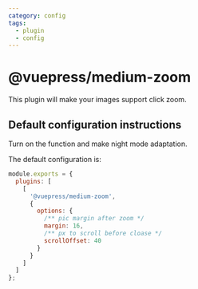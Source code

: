 ```yaml
---
category: config
tags:
  - plugin
  - config
---
```


# @vuepress/medium-zoom <MyBadge text="New" />

This plugin will make your images support click zoom.

## Default configuration instructions

Turn on the function and make night mode adaptation.

The default configuration is:

```js {3-13}
module.exports = {
  plugins: [
    [
      '@vuepress/medium-zoom',
      {
        options: {
          /** pic margin after zoom */
          margin: 16,
          /** px to scroll before cloase */
          scrollOffset: 40
        }
      }
    ]
  ]
};
```
